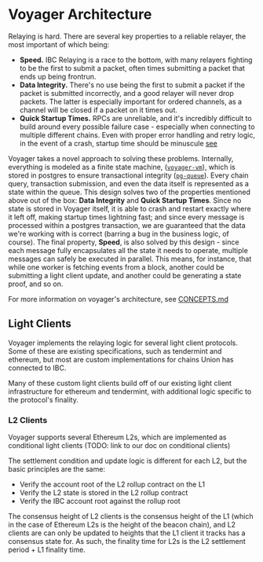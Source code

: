 # Voyager Architecture

Relaying is hard. There are several key properties to a reliable relayer, the most important of
which being:

- **Speed.** IBC Relaying is a race to the bottom, with many relayers fighting to be the first to
  submit a packet, often times submitting a packet that ends up being frontrun.
- **Data Integrity.** There's no use being the first to submit a packet if the packet is submitted
  incorrectly, and a good relayer will never drop packets. The latter is especially important for
  ordered channels, as a channel will be closed if a packet on it times out.
- **Quick Startup Times.** RPCs are unreliable, and it's incredibly difficult to build around every
  possible failure case - especially when connecting to multiple different chains. Even with proper
  error handling and retry logic, in the event of a crash, startup time should be minuscule [see](https://github.com/clemensgg/xion-relayer-postmortem)

Voyager takes a novel approach to solving these problems. Internally, everything is modeled as a
finite state machine, ([`voyager-vm`](/lib/voyager-vm/README.md)), which is stored in postgres to ensure transactional integrity ([`pg-queue`](/lib/pg-queue/README.md)). Every chain
query, transaction submission, and even the data itself is represented as a state within the queue.
This design solves two of the properties mentioned above out of the box: **Data Integrity** and
**Quick Startup Times**. Since no state is stored in Voyager itself, it is able to crash and restart
exactly where it left off, making startup times lightning fast; and since every message is processed
within a postgres transaction, we are guaranteed that the data we're working with is correct
(barring a bug in the business logic, of course). The final property, **Speed**, is also solved
by this design - since each message fully encapsulates all the state it needs to operate, multiple
messages can safely be executed in parallel. This means, for instance, that while one worker is
fetching events from a block, another could be submitting a light client update, and another could
be generating a state proof, and so on.

For more information on voyager's architecture, see [CONCEPTS.md](/voyager/CONCEPTS.md)

## Light Clients

Voyager implements the relaying logic for several light client protocols. Some of these are existing
specifications, such as tendermint and ethereum, but most are custom implementations for chains
Union has connected to IBC.

Many of these custom light clients build off of our existing light client infrastructure for
ethereum and tendermint, with additional logic specific to the protocol's finality.

### L2 Clients

Voyager supports several Ethereum L2s, which are implemented as conditional light clients (TODO:
link to our doc on conditional clients)

The settlement condition and update logic is different for each L2, but the basic principles are
the same:

- Verify the account root of the L2 rollup contract on the L1
- Verify the L2 state is stored in the L2 rollup contract
- Verify the IBC account root against the rollup root

The consensus height of L2 clients is the consensus height of the L1 (which in the case of Ethereum
L2s is the height of the beacon chain), and L2 clients are can only be updated to heights that
the L1 client it tracks has a consensus state for. As such, the finality time for L2s is the L2
settlement period + L1 finality time.
